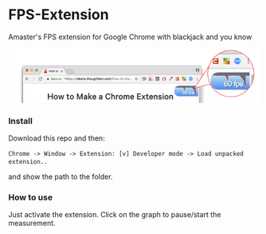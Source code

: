 # FPS-Extension
Amaster's FPS extension for Google Chrome with blackjack and you know

![preview](https://github.com/Amaster-eu/FPS-Extension/blob/master/intro.png)

### Install
Download this repo and then:
```shell
Chrome -> Window -> Extension: [v] Developer mode -> Load unpacked extension..
```
and show the path to the folder.

### How to use
Just activate the extension.
Click on the graph to pause/start the measurement.

